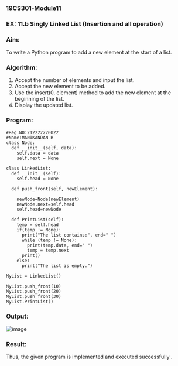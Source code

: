 ### 19CS301-Module11
### EX: 11.b Singly Linked List (Insertion and all operation)


### Aim: 
To write a Python program to add a new element at the start of a list.


### Algorithm:

1. Accept the number of elements and input the list.
2. Accept the new element to be added.
3. Use the insert(0, element) method to add the new element at the beginning of the list.
4. Display the updated list.

### Program:
```
#Reg.NO:212222220022
#Name:MANIKANDAN R
class Node:
  def __init__(self, data):
    self.data = data
    self.next = None

class LinkedList:
  def __init__(self):
    self.head = None

  def push_front(self, newElement):
    
    newNode=Node(newElement)
    newNode.next=self.head
    self.head=newNode

  def PrintList(self):
    temp = self.head
    if(temp != None):
      print("The list contains:", end=" ")
      while (temp != None):
        print(temp.data, end=" ")
        temp = temp.next
      print()
    else:
      print("The list is empty.")

MyList = LinkedList()

MyList.push_front(10)
MyList.push_front(20)
MyList.push_front(30)
MyList.PrintList()
```
### Output:
![image](https://github.com/user-attachments/assets/d2d6ba54-9808-4156-8e9b-f6ec925eecb2)

### Result: 
Thus, the given program is implemented and executed successfully .
 


